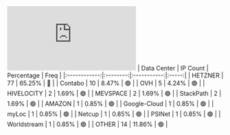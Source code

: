 ![Diagramm](https://github.com/obajay/StateSync-snapshots/blob/main/Projects/Uptick/1/README.md)
| Data Center | IP Count | Percentage | Freq |
|:------------:|:--------:|:-----------:|:-----:|
| HETZNER | 77 | 65.25% | 🔴 |
| Contabo | 10 | 8.47% | 🟢 |
| OVH | 5 | 4.24% | 🟢 |
| HIVELOCITY | 2 | 1.69% | 🟢 |
| MEVSPACE | 2 | 1.69% | 🟢 |
| StackPath | 2 | 1.69% | 🟢 |
| AMAZON | 1 | 0.85% | 🟢 |
| Google-Cloud | 1 | 0.85% | 🟢 |
| myLoc | 1 | 0.85% | 🟢 |
| Netcup | 1 | 0.85% | 🟢 |
| PSINet | 1 | 0.85% | 🟢 |
| Worldstream | 1 | 0.85% | 🟢 |
| OTHER | 14 | 11.86% | 🟢 |